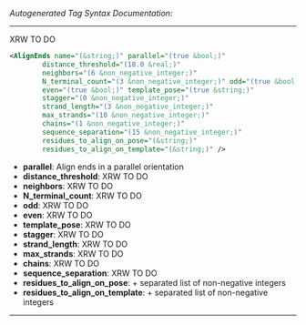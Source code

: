 <!-- THIS IS AN AUTOGENERATED FILE: Don't edit it directly, instead change the schema definition in the code itself. -->

_Autogenerated Tag Syntax Documentation:_

---
XRW TO DO

```xml
<AlignEnds name="(&string;)" parallel="(true &bool;)"
        distance_threshold="(18.0 &real;)"
        neighbors="(6 &non_negative_integer;)"
        N_terminal_count="(3 &non_negative_integer;)" odd="(true &bool;)"
        even="(true &bool;)" template_pose="(true &string;)"
        stagger="(0 &non_negative_integer;)"
        strand_length="(3 &non_negative_integer;)"
        max_strands="(10 &non_negative_integer;)"
        chains="(1 &non_negative_integer;)"
        sequence_separation="(15 &non_negative_integer;)"
        residues_to_align_on_pose="(&string;)"
        residues_to_align_on_template="(&string;)" />
```

-   **parallel**: Align ends in a parallel orientation
-   **distance_threshold**: XRW TO DO
-   **neighbors**: XRW TO DO
-   **N_terminal_count**: XRW TO DO
-   **odd**: XRW TO DO
-   **even**: XRW TO DO
-   **template_pose**: XRW TO DO
-   **stagger**: XRW TO DO
-   **strand_length**: XRW TO DO
-   **max_strands**: XRW TO DO
-   **chains**: XRW TO DO
-   **sequence_separation**: XRW TO DO
-   **residues_to_align_on_pose**: + separated list of non-negative integers
-   **residues_to_align_on_template**: + separated list of non-negative integers

---
